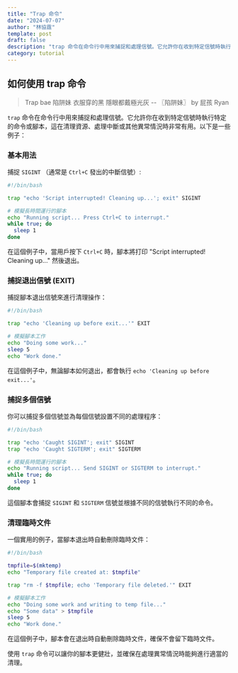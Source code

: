 ```yaml
---
title: "Trap 命令"
date: "2024-07-07"
author: "林協霆"
template: post
draft: false
description: "trap 命令在命令行中用來捕捉和處理信號。它允許你在收到特定信號時執行特定的命令或腳本，這在清理資源、處理中斷或其他異常情況時非常有用。"
category: tutorial
---
```


## 如何使用 trap 命令

> Trap bae 陷阱妹
> 衣服穿的黑 隱眼都戴極光灰
> -- 〖陷阱妹〗 by 屁孩 Ryan

<!--more-->

`trap` 命令在命令行中用來捕捉和處理信號。它允許你在收到特定信號時執行特定的命令或腳本，這在清理資源、處理中斷或其他異常情況時非常有用。以下是一些例子：

### 基本用法

捕捉 `SIGINT` （通常是 `Ctrl+C` 發出的中斷信號）:

```bash
#!/bin/bash

trap "echo 'Script interrupted! Cleaning up...'; exit" SIGINT

# 模擬長時間運行的腳本
echo "Running script... Press Ctrl+C to interrupt."
while true; do
  sleep 1
done
```

在這個例子中，當用戶按下 `Ctrl+C` 時，腳本將打印 "Script interrupted! Cleaning up..." 然後退出。

### 捕捉退出信號 (EXIT)

捕捉腳本退出信號來進行清理操作：

```bash
#!/bin/bash

trap "echo 'Cleaning up before exit...'" EXIT

# 模擬腳本工作
echo "Doing some work..."
sleep 5
echo "Work done."
```

在這個例子中，無論腳本如何退出，都會執行 `echo 'Cleaning up before exit...'`。

### 捕捉多個信號

你可以捕捉多個信號並為每個信號設置不同的處理程序：

```bash
#!/bin/bash

trap "echo 'Caught SIGINT'; exit" SIGINT
trap "echo 'Caught SIGTERM'; exit" SIGTERM

# 模擬長時間運行的腳本
echo "Running script... Send SIGINT or SIGTERM to interrupt."
while true; do
  sleep 1
done
```

這個腳本會捕捉 `SIGINT` 和 `SIGTERM` 信號並根據不同的信號執行不同的命令。

### 清理臨時文件

一個實用的例子，當腳本退出時自動刪除臨時文件：

```bash
#!/bin/bash

tmpfile=$(mktemp)
echo "Temporary file created at: $tmpfile"

trap "rm -f $tmpfile; echo 'Temporary file deleted.'" EXIT

# 模擬腳本工作
echo "Doing some work and writing to temp file..."
echo "Some data" > $tmpfile
sleep 5
echo "Work done."
```

在這個例子中，腳本會在退出時自動刪除臨時文件，確保不會留下臨時文件。

使用 `trap` 命令可以讓你的腳本更健壯，並確保在處理異常情況時能夠進行適當的清理。
